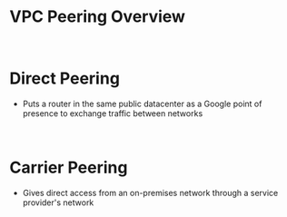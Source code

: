 # VPC Peering Overview

<br>

# Direct Peering

* Puts a router in the same public datacenter as a Google point of presence to exchange traffic between networks

<br>

# Carrier Peering

* Gives direct access from an on-premises network through a service provider's network

<br>
